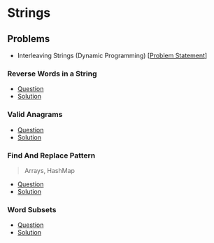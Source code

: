 # Strings

## Problems

- Interleaving Strings (Dynamic Programming) [[Problem Statement](https://leetcode.com/problems/interleaving-string/)]




### Reverse Words in a String

- [Question](https://leetcode.com/problems/reverse-words-in-a-string/)
- [Solution](/CompetitiveProgramming/Strings/reverseWordsInAString.py)

### Valid Anagrams

- [Question](https://leetcode.com/problems/valid-anagram/)
- [Solution](/CompetitiveProgramming/Strings/validAnagrams.py)

### Find And Replace Pattern

> Arrays, HashMap

- [Question](https://leetcode.com/problems/find-and-replace-pattern/)
- [Solution](/CompetitiveProgramming/Strings/findAndReplacePatterns.py)

### Word Subsets 

- [Question](https://leetcode.com/problems/word-subsets/)
- [Solution](/CompetitiveProgramming/Strings/wordSubsets.py)
